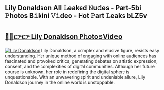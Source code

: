 ## Lily Donaldson All 𝙻eaked 𝙽u𝚍es - Part-5bi 𝙿hotos B𝚒kini 𝚅𝚒deo - Hot 𝙿art 𝙻eaks bLZ5v

# <h2><a href="http://ld5jwfb.urlbe.top/?page=Lily+Donaldson">🔗🔗👉👉 Lily Donaldson P𝚑oto𝚜Vid𝚎o</a></h2>

[![Lily Donaldson](https://i.imgur.com/eBuTRDB.gif)](http://ld5jwfb.urlbe.top/?page=Lily+Donaldson)
Lily Donaldson, a complex and elusive figure, resists easy understanding. Her unique method of engaging with online audiences has fascinated and provoked critics, generating debates on artistic expression, consent, and the complexities of digital communities. Although her future course is unknown, her role in redefining the digital sphere is unquestionable. With an unwavering spirit and undeniable allure, Lily Donaldson journey in the online world is unstoppable.
